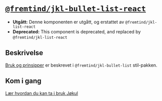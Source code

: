 # [`@fremtind/jkl-bullet-list-react`](https://fremtind.github.io/jokul/components/bulletlist/)

-   **Utgått:** Denne komponenten er utgått, og erstattet av `@fremtind/jkl-list-react`
-   **Deprecated:** This component is deprecated, and replaced by `@fremtind/jkl-list-react`

## Beskrivelse

[Bruk og prinsipper](https://fremtind.github.io/jokul/components/bulletlist/) er beskrevet i `@fremtind/jkl-bullet-list` stil-pakken.

## Kom i gang

[Lær hvordan du kan ta i bruk Jøkul](https://fremtind.github.io/jokul/developer/getting-started/)
